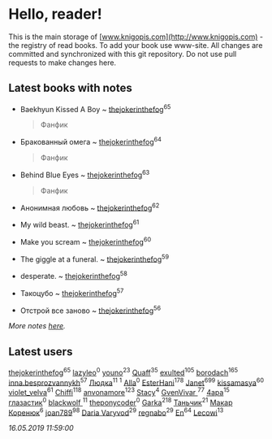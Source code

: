# Hello, reader!
This is the main storage of [www.knigopis.com](http://www.knigopis.com) - the registry of read books.
To add your book use www-site. All changes are committed and synchronized with this git repository.
Do not use pull requests to make changes here.


## Latest books with notes
* Baekhyun Kissed A Boy ~ [thejokerinthefog](users/317/317244423-vkontakte)<sup>65</sup>
    > Фанфик

* Бракованный омега ~ [thejokerinthefog](users/317/317244423-vkontakte)<sup>64</sup>
    > Фанфик

* Behind Blue Eyes ~ [thejokerinthefog](users/317/317244423-vkontakte)<sup>63</sup>
    > Фанфик

* Анонимная любовь ~ [thejokerinthefog](users/317/317244423-vkontakte)<sup>62</sup>

* My wild beast. ~ [thejokerinthefog](users/317/317244423-vkontakte)<sup>61</sup>

* Make you scream ~ [thejokerinthefog](users/317/317244423-vkontakte)<sup>60</sup>

* The giggle at a funeral. ~ [thejokerinthefog](users/317/317244423-vkontakte)<sup>59</sup>

* desperate. ~ [thejokerinthefog](users/317/317244423-vkontakte)<sup>58</sup>

* Такоцубо ~ [thejokerinthefog](users/317/317244423-vkontakte)<sup>57</sup>

* Отстрой все заново ~ [thejokerinthefog](users/317/317244423-vkontakte)<sup>56</sup>


_More notes [here](latest_books_with_notes.md)._


## Latest users
[thejokerinthefog](users/317/317244423-vkontakte)<sup>65</sup> 
[lazyleo](users/116/116845519572391639637-google)<sup>0</sup> 
[youno](users/302/302928912-vkontakte)<sup>23</sup> 
[Quaff](users/122/12267158-vkontakte)<sup>35</sup> 
[exulted](users/100/100599204551896265722-google)<sup>105</sup> 
[borodach](users/157/15706320-vkontakte)<sup>165</sup> 
[inna.besprozvannykh](users/733/73323849-yandex)<sup>57</sup> 
[Людка](users/111/111038749-vkontakte)<sup>11</sup> 
[](users/114/114792281744850455512-google)<sup>1</sup> 
[Alla](users/103/103352250712959229257-google)<sup>0</sup> 
[EsterHani](users/305/30558181-vkontakte)<sup>178</sup> 
[Janet](users/108/108113656204404967440-google)<sup>699</sup> 
[kissamasya](users/684/68439978-vkontakte)<sup>60</sup> 
[violet_velva](users/116/116961712580551399099-google)<sup>61</sup> 
[Chiffi](users/105/105831994080785626680-google)<sup>118</sup> 
[anvonamore](users/595/5957175-vkontakte)<sup>123</sup> 
[Stacy](users/309/30902475-vkontakte)<sup>4</sup> 
[GvenVivar ](users/158/158266434925901-facebook)<sup>77</sup> 
[4apa](users/117/117392596378069249667-google)<sup>15</sup> 
[глазастик](users/115/115257673890455357280-google)<sup>0</sup> 
[blackwolf ](users/236/236639644-vkontakte)<sup>11</sup> 
[theponycoder](users/195/195144442-vkontakte)<sup>0</sup> 
[Garka](users/115/115753719718250012620-google)<sup>218</sup> 
[Таньчик](users/209/2096581563762610-facebook)<sup>21</sup> 
[Макар Коренюк](users/126/126368737-vkontakte)<sup>6</sup> 
[joan789](users/240/2401650-vkontakte)<sup>98</sup> 
[Daria Varyvod](users/829/829893410524253-facebook)<sup>29</sup> 
[regnabo](users/870/870059322-yandex)<sup>29</sup> 
[En](users/333/333646551-vkontakte)<sup>64</sup> 
[Lecowi](users/521/521873425-vkontakte)<sup>13</sup> 


_16.05.2019 11:59:00_

